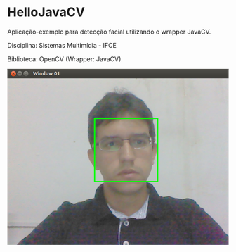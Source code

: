 HelloJavaCV
===========

Aplicação-exemplo para detecção facial utilizando o wrapper JavaCV.

Disciplina: Sistemas Multimídia - IFCE

Biblioteca: OpenCV (Wrapper: JavaCV)


![ScreenShot](https://github.com/gabrieltavaresmelo/HelloJavaCV/raw/master/sample.png)
